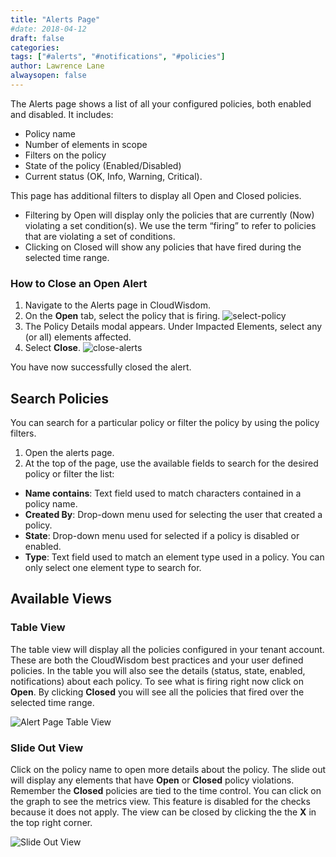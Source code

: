 ```yaml
---
title: "Alerts Page"
#date: 2018-04-12
draft: false
categories:
tags: ["#alerts", "#notifications", "#policies"]
author: Lawrence Lane
alwaysopen: false
---
```

The Alerts page shows a list of all your configured policies, both enabled and disabled. It includes:

- Policy name
- Number of elements in scope
- Filters on the policy
- State of the policy (Enabled/Disabled)
- Current status (OK, Info, Warning, Critical).

This page has additional filters to display all Open and Closed policies.

- Filtering by Open will display only the policies that are currently (Now) violating a set condition(s). We use the term “firing” to refer to policies that are violating a set of conditions.
- Clicking on Closed will show any policies that have fired during the selected time range.

### How to Close an Open Alert

1. Navigate to the Alerts page in CloudWisdom.
2. On the **Open** tab, select the policy that is firing.
![select-policy](/images/alerts-page/select-policy.png)
3. The Policy Details modal appears. Under Impacted Elements, select any (or all) elements affected.
4. Select **Close**.
![close-alerts](/images/alerts-page/close-alerts.png)

You have now successfully closed the alert.

## Search Policies

You can search for a particular policy or filter the policy by using the policy filters.

1. Open the alerts page.
2. At the top of the page, use the available fields to search for the desired policy or filter the list:
  - **Name contains**: Text field used to match characters contained in a policy name.
  - **Created By**: Drop-down menu used for selecting the user that created a policy.
  - **State**: Drop-down menu used for selected if a policy is disabled or enabled.
  - **Type**: Text field used to match an element type used in a policy. You can only select one element type to search for.

## Available Views

### Table View
The table view will display all the policies configured in your tenant account. These are both the CloudWisdom best practices and your user defined policies. In the table you will also see the details (status, state, enabled, notifications) about each policy. To see what is firing right now click on **Open**. By clicking **Closed** you will see all the policies that fired over the selected time range.

![Alert Page Table View](/images/alerts-page/alert-page-table-view.png)

### Slide Out View
Click on the policy name to open more details about the policy. The slide out will display any elements that have **Open** or **Closed** policy violations. Remember the **Closed** policies are tied to the time control. You can click on the graph to see the metrics view. This feature is disabled for the checks because it does not apply. The view can be closed by clicking the the **X** in the top right corner.

![Slide Out View](/images/alerts-page/slide-out-view.png)
